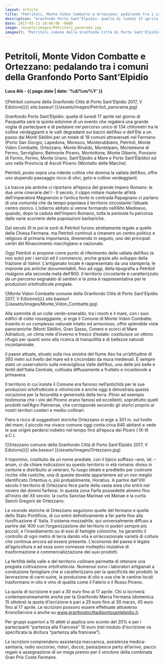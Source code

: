 ```yaml
---
layout: article
title: "Petritoli, Monte Vidon Combatte e Ortezzano: pedalando tra i comuni della Granfondo Porto Sant’Elpidio"
description: "Granfondo Porto Sant’Elpidio: quella di lunedì 17 aprile nel giorno di Pasquetta sarà la quinta edizione di un evento che regalerà una grande voglia di partecipare e di pedalare nel percorso unico di 134 chilometri tra le colline verdeggianti e le valli degradanti sui bacini dell’Aso e dell’Ete a un passo dai Monti Sibillini per un totale di 19 comuni attraversati nel Fermano (Porto San Giorgio, Lapedona, Moresco, Monterubbiano, Petritoli, Monte Vidon Combatte, Ortezzano, Monte Rinaldo, Montelparo, Monteleone di Fermo, Servigliano, Belmonte Piceno, Montottone, Monte Giberto, Ponzano di Fermo, Fermo, Monte Urano, Sant’Elpidio a Mare e Porto Sant’Elpidio) ed uno nella Provincia di Ascoli Piceno (Montalto delle Marche)."
date: 2017-03-11 10:00:00 -0600
image: /assets/images/Petritoli_panorama.jpg
imagealt: "Petritoli comune della Granfondo Città di Porto Sant'Elpidio 2017, V Edizione"
---
```


# Petritoli, Monte Vidon Combatte e Ortezzano: pedalando tra i comuni della Granfondo Porto Sant’Elpidio

#### Luca Alò - {{ page.date | date: '%d/%m/%Y' }}

![Petritoli comune della Granfondo Città di Porto Sant'Elpidio 2017, V Edizione]({{ site.baseurl }}/assets/images/Petritoli_panorama.jpg)

Granfondo Porto Sant’Elpidio: quella di lunedì 17 aprile nel giorno di Pasquetta sarà la quinta edizione di un evento che regalerà una grande voglia di partecipare e di pedalare nel percorso unico di 134 chilometri tra le colline verdeggianti e le valli degradanti sui bacini dell’Aso e dell’Ete a un passo dai Monti Sibillini per un totale di 19 comuni attraversati nel Fermano (Porto San Giorgio, Lapedona, Moresco, Monterubbiano, Petritoli, Monte Vidon Combatte, Ortezzano, Monte Rinaldo, Montelparo, Monteleone di Fermo, Servigliano, Belmonte Piceno, Montottone, Monte Giberto, Ponzano di Fermo, Fermo, Monte Urano, Sant’Elpidio a Mare e Porto Sant’Elpidio) ed uno nella Provincia di Ascoli Piceno (Montalto delle Marche).

Petritoli, posto sopra una ridente collina che domina la vallata dell’Aso, offre uno stupendo paesaggio ricco di olivi, gelsi e colline verdeggianti.

Le tracce più antiche ci riportano all’epoca del grande Impero Romano: le due urne cinerarie del I - II secolo, il cippo miliare risalente all’età dell’imperatore Magnenzio e l’antica fonte in contrada Papagnano ci parlano di una comunità che da tempo popolava il territorio circostante l’attuale centro storico. L’odierno abitato si venne formando nell’Alto Medioevo, quando, dopo la caduta dell’Impero Romano, tutta la penisola fu percorsa dalle varie scorrerie delle popolazioni barbariche.

Dal secolo XI in poi le sorti di Petritoli furono strettamente legate a quelle della Chiesa Fermana. ma Petritoli continuò a rimanere un centro politico e religioso di primaria importanza, divenendo in seguito, uno dei principali centri del Rinascimento marchigiano e nazionale.

Oggi Petritoli si propone come punto di riferimento della vallata dell’Aso (e non solo) per i servizi ed il commercio, anche grazie allo sviluppo della frazione di Valmir. L’artigianato locale è rappresentato da una stamperia; le impronte più antiche documentabili, fino ad oggi, della tipografia a Petritoli risalgono alla seconda metà dell’800. Il territorio circostante è caratterizzato da un percorso segnalato di sentieri e la zona è rappresentativa per le produzioni ortofrutticole pregiate.

![Monte Vidon Combatte comune della Granfondo Città di Porto Sant'Elpidio 2017, V Edizione]({{ site.baseurl }}/assets/images/Monte_Vidon_Combatte.jpg)

Alla sommità di un colle verde-smeraldo, tra i monti e il mare, con i suoi edifici di cotto rosseggiante, si erge il Comune di Monte Vidon Combatte. Inserito in un complesso naturale intatto ed armonioso, offre splendide viste panoramiche (Monti Sibillini, Gran Sasso, Conero e scorci di Mare Adriatico), un clima mite d’inverno e fresco d’estate: costituisce un ottimo rifugio per quanti sono alla ricerca di tranquillità e di bellezze naturali incontaminate.

Il paese attuale, situato sulla riva sinistra del fiume Aso ha un’altitudine di 393 metri sul livello del mare ed è circondato da mura medievali. È sempre stato un osservatorio sulla meravigliosa Valle dell’Aso, una delle più belle e fertili dell’Italia Centrale, coltivata diffusamente a frutteto e incantevole a primavera.

Il territorio in cui insiste il Comune era famoso nell’antichità per le sue produzioni ortofrutticole e vitivinicole e anche oggi è dimostrata questa vocazione per la fecondità e generosità della terra. Plinio ad esempio testimonia che i vini del Piceno erano famosi ed eccellenti, soprattutto quelli prodotti nell’Agro Palmense, che corrisponde secondo gli storici proprio ai nostri territori costieri e medio-collinari.

Fiero e ricco di suggestioni storiche Ortezzano si erge a 301 m. sul livello del mare; il piccolo ma vivace comune oggi conta circa 840 abitanti e vede le sue origini perdersi indietro nel tempo fino all’epoca dei Piceni ( IX-III a.C.).

![Ortezzano comune della Granfondo Città di Porto Sant'Elpidio 2017, V Edizione]({{ site.baseurl }}/assets/images/Ortezzano.jpg)

Il toponimo, costituito da un nome prediale, con il tipico suffisso –ano, lat. –anum, ci da chiare indicazioni su questo territorio in età romana: diviso in centurie e distribuito ai veterani, fu luogo ideale e prediletto per costruire ricche ville rustiche, una di queste dovette appartenere ad un non meglio identificato Ortentius o, più probabilmente, Horatius. A partire dall’VIII secolo il territorio di Ortezzano fece parte della vasta area che entrò nel novero dei domini farfensi. In questa zona  Farfa possedette almeno fino all’inizio del XII secolo: la curtis Sanctae Marinae vel Mariae e la curtis Sancti Gregorii de Ortezzano.

Le vicende  storiche  di  Ortezzano seguirono  quelle  del  fermano  e  quelle  dello  Stato  Pontificio,  di  cui  entrò  definitivamente  a  far  parte  fino  alla  riunificazione  d'  Italia. Il sistema mezzadrile, qui universalmente diffuso a partire dal ‘400 con l’organizzazione del territorio in poderi sempre più piccoli, e l’insediamento su di essi di famiglie coloniche, ha garantito il controllo di ogni metro di terra dando vita a un’eccezionale varietà di colture che continua ancora ad essere presente. L’economia del paese è legata all’agricoltura e ad essa sono connesse molteplici iniziative di trasformazione e commercializzazione dei suoi prodotti.

La fertilità della valle e del territorio collinare permette di ottenere una pregiata coltivazione ortofrutticola. Numerosi sono i laboratori artigianali a conduzione famigliare che si caratterizzano per la specificità dei prodotti: la lavorazione di carni suine, la produzione di olio e uva che le cantine locali trasformano in olio e vino di qualità come il Falerio e il Rosso Piceno.

La quota di iscrizione è pari a 30 euro fino al 17 aprile. Chi si iscriverà contemporaneamente anche per la Granfondo Marca Fermana (domenica 15 ottobre) la quota d’iscrizione è pari a 25 euro fino al 30 marzo, 45 euro fino al 17 aprile. Le iscrizioni possono essere effettuate attraverso KronoService o anche su www.granfondocittadiportosantelpidio.it.

Per gruppi superiori a 10 atleti si applica uno sconto del 20% e per i partecipanti “partenza alla Francese” 10 euro (nel modulo d’iscrizione va specificata la dicitura “partenza alla francese”).

Le iscrizioni comprendono assistenza meccanica, assistenza medica-sanitaria, radio soccorso, ristori, docce, pasta/pesce party all’arrivo, pacco regalo e assegnazione di un mega premio per il vincitore della combinata Gran Prix Coste Fermane.